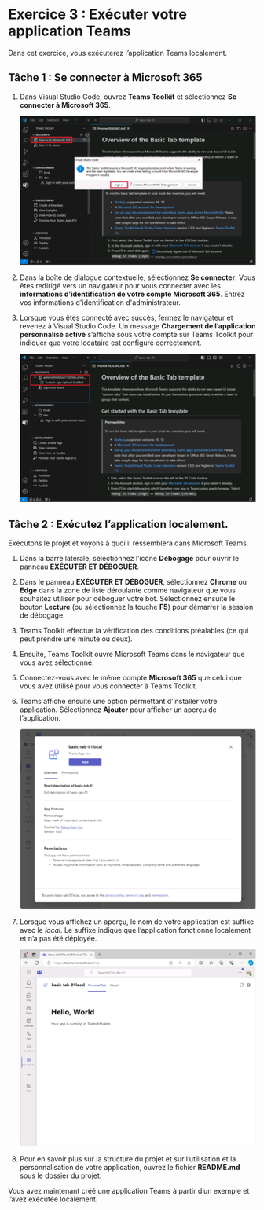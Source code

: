 # Exercice 3 : Exécuter votre application Teams

Dans cet exercice, vous exécuterez l’application Teams localement.

## Tâche 1 : Se connecter à Microsoft 365

1. Dans Visual Studio Code, ouvrez **Teams Toolkit** et sélectionnez **Se connecter à Microsoft 365**.

    ![Capture d’écran du bouton de connexion dans Teams Toolkit pour M365.](../../media/sign-in.png)

2. Dans la boîte de dialogue contextuelle, sélectionnez **Se connecter**. Vous êtes redirigé vers un navigateur pour vous connecter avec les **informations d’identification de votre compte Microsoft 365**.  Entrez vos informations d'identification d'administrateur.

3. Lorsque vous êtes connecté avec succès, fermez le navigateur et revenez à Visual Studio Code. Un message **Chargement de l’application personnalisé activé** s’affiche sous votre compte sur Teams Toolkit pour indiquer que votre locataire est configuré correctement.

    ![Capture d’écran de la note de chargement indépendant activée dans Teams Toolkit.](../../media/sideload-enabled.png)

## Tâche 2 : Exécutez l’application localement.

Exécutons le projet et voyons à quoi il ressemblera dans Microsoft Teams.

1. Dans la barre latérale, sélectionnez l’icône **Débogage** pour ouvrir le panneau **EXÉCUTER ET DÉBOGUER**.
2. Dans le panneau **EXÉCUTER ET DÉBOGUER**, sélectionnez **Chrome** ou **Edge** dans la zone de liste déroulante comme navigateur que vous souhaitez utiliser pour déboguer votre bot.  Sélectionnez ensuite le bouton **Lecture** (ou sélectionnez la touche **F5**) pour démarrer la session de débogage.
3. Teams Toolkit effectue la vérification des conditions préalables (ce qui peut prendre une minute ou deux).
4. Ensuite, Teams Toolkit ouvre Microsoft Teams dans le navigateur que vous avez sélectionné.
5. Connectez-vous avec le même compte **Microsoft 365** que celui que vous avez utilisé pour vous connecter à Teams Toolkit.
6. Teams affiche ensuite une option permettant d’installer votre application. Sélectionnez **Ajouter** pour afficher un aperçu de l’application.

    ![Capture d’écran de la boîte de dialogue pour l’installation d’une application Teams.](../../media/add-teams-app.png)

7. Lorsque vous affichez un aperçu, le nom de votre application est suffixe avec le *local*. Le suffixe indique que l’application fonctionne localement et n’a pas été déployée.

    ![Capture d’écran de la page web de l’onglet local](../../media/run-tab-local.png)

8. Pour en savoir plus sur la structure du projet et sur l’utilisation et la personnalisation de votre application, ouvrez le fichier **README.md** sous le dossier du projet.

Vous avez maintenant créé une application Teams à partir d’un exemple et l’avez exécutée localement.

